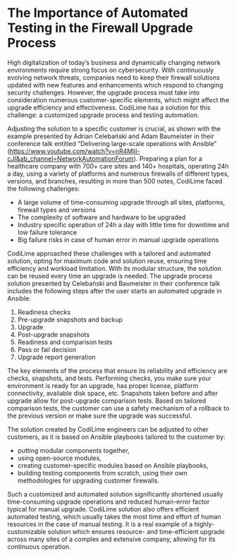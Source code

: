 # The Importance of Automated Testing in the Firewall Upgrade Process

High digitalization of today’s business and dynamically changing network environments require strong focus on cybersecurity. With continuously evolving network threats, companies need to keep their firewall solutions updated with new features and enhancements which respond to changing security challenges. However, the upgrade process must take into consideration numerous customer-specific elements, which might affect the upgrade efficiency and effectiveness. CodiLime has a solution for this challenge: a customized upgrade process and testing automation.

Adjusting the solution to a specific customer is crucial, as shown with the example presented by Adrian Celebański and Adam Baumeister in their conference talk entitled “Delivering large-scale operations with Ansible” (https://www.youtube.com/watch?v=nR4Mljl-cJI&ab_channel=NetworkAutomationForum). Preparing a plan for a healthcare company with 700+ care sites and 140+ hospitals, operating 24h a day, using a variety of platforms and numerous firewalls of different types, versions, and branches, resulting in more than 500 notes, CodiLime faced the following challenges:
-	A large volume of time-consuming upgrade through all sites, platforms, firewall types and versions
-	The complexity of software and hardware to be upgraded
-	Industry specific operation of 24h a day with little time for downtime and low failure tolerance
-	Big failure risks in case of human error in manual upgrade operations

CodiLime approached these challenges with a tailored and automated solution, opting for maximum code and solution reuse, ensuring time efficiency and workload limitation. With its modular structure, the solution can be reused every time an upgrade is needed.
The upgrade process solution presented by Celebański and Baumeister in their conference talk includes the following steps after the user starts an automated upgrade in Ansible:

1.	Readiness checks
2.	Pre-upgrade snapshots and backup
3.	Upgrade
4.	Post-upgrade snapshots
5.	Readiness and comparison tests
6.	Pass or fail decision
7.	Upgrade report generation

The key elements of the process that ensure its reliability and efficiency are checks, snapshots, and tests. Performing checks, you make sure your environment is ready for an upgrade, has proper license, platform connectivity, available disk space, etc. Snapshots taken before and after upgrade allow for post-upgrade comparison tests. Based on tailored comparison tests, the customer can use a safety mechanism of a rollback to the previous version or make sure the upgrade was successful.

The solution created by CodiLime engineers can be adjusted to other customers, as it is based on Ansible playbooks tailored to the customer by:
-	putting modular components together,
-	using open-source modules,
-	creating customer-specific modules based on Ansible playbooks,
-	building testing components from scratch, using their own methodologies for upgrading customer firewalls.

Such a customized and automated solution significantly shortened usually time-consuming upgrade operations and reduced human-error factor typical for manual upgrade. CodiLime solution also offers efficient automated testing, which usually takes the most time and effort of human resources in the case of manual testing. It is a real example of a highly-customizable solution which ensures resource- and time-efficient upgrade across many sites of a complex and extensive company, allowing for its continuous operation.
